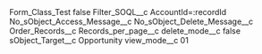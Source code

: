 <?xml version="1.0" encoding="UTF-8"?>
<CustomMetadata xmlns="http://soap.sforce.com/2006/04/metadata" xmlns:xsi="http://www.w3.org/2001/XMLSchema-instance" xmlns:xsd="http://www.w3.org/2001/XMLSchema">
    <label>Form_Class_Test</label>
    <protected>false</protected>
    <values>
        <field>Filter_SOQL__c</field>
        <value xsi:type="xsd:string">AccountId=:recordId</value>
    </values>
    <values>
        <field>No_sObject_Access_Message__c</field>
        <value xsi:nil="true"/>
    </values>
    <values>
        <field>No_sObject_Delete_Message__c</field>
        <value xsi:nil="true"/>
    </values>
    <values>
        <field>Order_Records__c</field>
        <value xsi:nil="true"/>
    </values>
    <values>
        <field>Records_per_page__c</field>
        <value xsi:nil="true"/>
    </values>
    <values>
        <field>delete_mode__c</field>
        <value xsi:type="xsd:boolean">false</value>
    </values>
    <values>
        <field>sObject_Target__c</field>
        <value xsi:type="xsd:string">Opportunity</value>
    </values>
    <values>
        <field>view_mode__c</field>
        <value xsi:type="xsd:string">01</value>
    </values>
</CustomMetadata>

